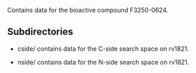 Contains data for the bioactive compound F3250-0624.

## Subdirectories

- cside/ contains data for the C-side search space on rv1821.

- nside/ contains data for the N-side search space on rv1821.

